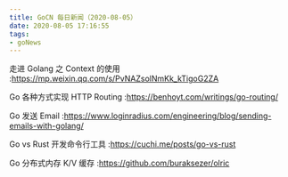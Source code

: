 ```yaml
---
title: GoCN 每日新闻（2020-08-05）
date: 2020-08-05 17:16:55
tags:
- goNews
---
```

走进 Golang 之 Context 的使用 :https://mp.weixin.qq.com/s/PvNAZsolNmKk_kTigoG2ZA

Go 各种方式实现 HTTP Routing :https://benhoyt.com/writings/go-routing/

Go 发送 Email :https://www.loginradius.com/engineering/blog/sending-emails-with-golang/

Go vs Rust 开发命令行工具 :https://cuchi.me/posts/go-vs-rust

Go 分布式内存 K/V 缓存 :https://github.com/buraksezer/olric

